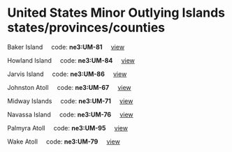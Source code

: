 # United States Minor Outlying Islands states/provinces/counties
Baker Island&nbsp;&nbsp;&nbsp;&nbsp;&nbsp;code: **ne3:UM-81**&nbsp;&nbsp;&nbsp;&nbsp;&nbsp;[view](../../export/geojson/medium/ne3/um/81.geojson)&nbsp;&nbsp;&nbsp;&nbsp;&nbsp;


Howland Island&nbsp;&nbsp;&nbsp;&nbsp;&nbsp;code: **ne3:UM-84**&nbsp;&nbsp;&nbsp;&nbsp;&nbsp;[view](../../export/geojson/medium/ne3/um/84.geojson)&nbsp;&nbsp;&nbsp;&nbsp;&nbsp;


Jarvis Island&nbsp;&nbsp;&nbsp;&nbsp;&nbsp;code: **ne3:UM-86**&nbsp;&nbsp;&nbsp;&nbsp;&nbsp;[view](../../export/geojson/medium/ne3/um/86.geojson)&nbsp;&nbsp;&nbsp;&nbsp;&nbsp;


Johnston Atoll&nbsp;&nbsp;&nbsp;&nbsp;&nbsp;code: **ne3:UM-67**&nbsp;&nbsp;&nbsp;&nbsp;&nbsp;[view](../../export/geojson/medium/ne3/um/67.geojson)&nbsp;&nbsp;&nbsp;&nbsp;&nbsp;


Midway Islands&nbsp;&nbsp;&nbsp;&nbsp;&nbsp;code: **ne3:UM-71**&nbsp;&nbsp;&nbsp;&nbsp;&nbsp;[view](../../export/geojson/medium/ne3/um/71.geojson)&nbsp;&nbsp;&nbsp;&nbsp;&nbsp;


Navassa Island&nbsp;&nbsp;&nbsp;&nbsp;&nbsp;code: **ne3:UM-76**&nbsp;&nbsp;&nbsp;&nbsp;&nbsp;[view](../../export/geojson/medium/ne3/um/76.geojson)&nbsp;&nbsp;&nbsp;&nbsp;&nbsp;


Palmyra Atoll&nbsp;&nbsp;&nbsp;&nbsp;&nbsp;code: **ne3:UM-95**&nbsp;&nbsp;&nbsp;&nbsp;&nbsp;[view](../../export/geojson/medium/ne3/um/95.geojson)&nbsp;&nbsp;&nbsp;&nbsp;&nbsp;


Wake Atoll&nbsp;&nbsp;&nbsp;&nbsp;&nbsp;code: **ne3:UM-79**&nbsp;&nbsp;&nbsp;&nbsp;&nbsp;[view](../../export/geojson/medium/ne3/um/79.geojson)&nbsp;&nbsp;&nbsp;&nbsp;&nbsp;

